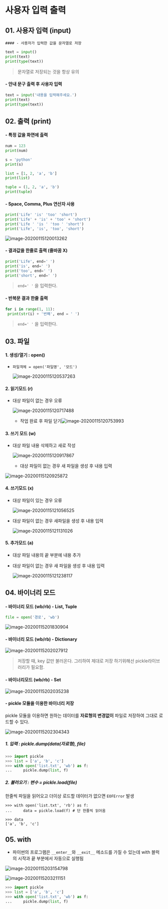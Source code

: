 # 사용자 입력 출력 





## 01. 사용자 입력 (input)

	#### - 사용자가 입력한 값을 문자열로 저장

```python
text = input()
print(text)
print(type(text))
```

> 문자열로 저장되는 것을 항상 유의



#### - 안내 문구 출력 후 사용자 입력

```python
text = input('내용을 입력해주세요.')
print(text)
print(type(text))
```





## 02. 출력 (print)

#### - 특정 값을 화면에 출력

```python
num = 123
print(num)

s = 'python'
print(s)

list = [1, 2, 'a', 'b']
print(list)

tuple = (1, 2, 'a', 'b')
print(tuple)
```



#### - Space, Comma, Plus 연산자 사용

```python
print('Life' 'is' 'too' 'short')
print('Life' + 'is' + 'too' + 'short')
print('Life ' 'is ' 'too ' 'short')
print('Life', 'is', 'too', 'short')
```

![image-20200115120013262](06_Python_InputOutput.assets/image-20200115120013262.png)



#### - 결과값을 한줄로 출력 (줄바꿈 X)

```python
print('Life', end=' ')
print('is', end=' ')
print('too', end=' ')
print('short', end=' ')
```

> `end=' '` 을 입력한다.



#### - 반복문 결과 한줄 출력

```python
for i in range(1, 11):
 print(str(i) + '번째', end = ' ')
```

> `end=' '` 을 입력한다.





## 03. 파일 

#### 1. 생성/열기 : open()

 - `파일객체 = open('파일명', '모드')`

   ![image-20200115120537263](06_Python_InputOutput.assets/image-20200115120537263.png)



#### 2. 읽기모드 (r)

 - 대상 파일이 없는 경우 오류

   ![image-20200115120717488](06_Python_InputOutput.assets/image-20200115120717488.png)

	- 작업 완료 후 파일 닫기![image-20200115120753993](06_Python_InputOutput.assets/image-20200115120753993.png)



#### 3.  쓰기 모드 (w)

 - 대상 파일 내용 삭제하고 새로 작성

   ![image-20200115120917867](06_Python_InputOutput.assets/image-20200115120917867.png)

	- 대상 파일이 없는 경우 새 파일을 생성 후 내용 입력

![image-20200115120925872](06_Python_InputOutput.assets/image-20200115120925872.png)



#### 4. 쓰기모드 (x)

 - 대상 파일이 있는 경우 오류

   ![image-20200115121056525](06_Python_InputOutput.assets/image-20200115121056525.png)

 - 대상 파일이 없는 경우 새파일을 생성 후 내용 입력

   ![image-20200115121131026](06_Python_InputOutput.assets/image-20200115121131026.png)



#### 5. 추가모드 (a)

- 대상 파일 내용의 끝 부분에 내용 추가

- 대상 파일이 없는 경우 새 파일을 생성 후 내용 입력

  ![image-20200115121238117](06_Python_InputOutput.assets/image-20200115121238117.png)





## 04. 바이너리 모드

 #### - 바이너리 모드 (wb/rb) - List, Tuple

```python
file = open('경로', 'wb')
```



![image-20200115201830904](06_Python_InputOutput.assets/image-20200115201830904.png)



#### - 바이너리 모드 (wb/rb) - Dictionary

![image-20200115202027912](06_Python_InputOutput.assets/image-20200115202027912.png)

> 저장할 때, key 값만 불러온다. 그리하여 제대로 저장 하기위해선 pickle라이브러리가 필요함.

#### - 바이너리모드 (wb/rb) - Set

![image-20200115202035238](06_Python_InputOutput.assets/image-20200115202035238.png)



#### - pickle 모듈을 이용한 바이너리 저장

 pickle 모듈을 이용하면 원하는 데이터를 **자료형의 변경없이** 파일로 저장하여 그대로 로드할 수 있다.

![image-20200115202304343](06_Python_InputOutput.assets/image-20200115202304343.png)

##### 1. 입력 : pickle.dump(data(자료형), file)

```python
>>> import pickle
>>> list = ['a', 'b', 'c']
>>> with open('list.txt', 'wb') as f:
...     pickle.dump(list, f)
```



##### 2. 불러오기 : 변수 = pickle.load(file)

한줄씩 파일을 읽어오고 더이상 로드할 데이터가 없으면 `EOFError` 발생

```
>>> with open('list.txt', 'rb') as f:
...     data = pickle.load(f) # 단 한줄씩 읽어옴

>>> data
['a', 'b', 'c']
```





## 05. with

- 파이썬의 프로그램은 `__enter__`와 `__exit__` 메소드를 가질 수 있는데 with 블럭의 시작과 끝 부분에서 자동으로 실행됨

![image-20200115203154798](06_Python_InputOutput.assets/image-20200115203154798.png)

![image-20200115203211151](06_Python_InputOutput.assets/image-20200115203211151.png)

```python
>>> import pickle
>>> list = ['a', 'b', 'c']
>>> with open('list.txt', 'wb') as f:
...     pickle.dump(list, f)
```

